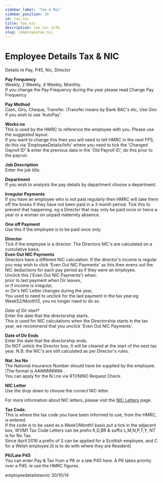 ```yaml
---
sidebar_label: 'Tax & Nic'
sidebar_position: 20
id: tax_nic
title: tax_nic
description: tax_nic info
slug: /employeetax_nic
---
```


# Employee Details Tax & NIC



Details re Pay, P45, Nic, Director


**Pay Frequency**\
Weekly, 2 Weekly, 4 Weekly, Monthly.\
If you change the Pay Frequency during the year please read Change Pay Frequency

**Pay Method**\
Cash, Giro, Cheque, Transfer. \Transfer means by Bank BAC's etc, Use Giro if you wish to use 'AutoPay'.

**Works no**\
This is used by the HMRC to reference the employee with you. Please use the suggested layout.\
If you want to change this then you will need to tell HMRC in the next FPS, do this via 'EmployeeDetails/Info' where you need to tick the 'Changed Oayroll ID' & enter the previous data in the 'Old Payroll ID', do this prior to the payrun.

**Job Description**\
Enter the job title.

**Department**\
If you wish to analysis the pay details by department choose a department.

**Irregular Payments**\
If you have an employee who is not paid regularly then HMRC will take them off the books if they have not been paid in a 3 month period.
Tick this to prevent that happening. eg a Director that may only be paid once or twice a year or a woman on unpaid maternity absence.

**One off Payment**\
Use this if the employee is to be paid once only.

**Director**\
Tick if the employee is a director. The Directors NIC's are calculated on a cumulative basis.\
**Even Out NIC Payments**\
Directors have a different NIC calculation. If the director's income is regular you may wish to click 'Even Out NIC Payments' as this then evens out the NIC deductions for each pay period as if they were an employee.\
Unclick this ('Even Out NIC Payments') when:\
prior to last payment when Dir leaves,\
or if income is irregular,\
or Dir's NIC Letter changes during the year,\
You used to need to unclick for the last payment in the tax year.eg Week52/Month12, you no longer need to do so.

*Date of Dir start**\
Enter the date that the directorship starts.\
This is used for NIC calculations when the Directorship starts in the tax year, we recommend that you unclick 'Even Out NIC Payments'.

**Date of Dir Ends**\
Enter the date that the directorship ends.\
Do NOT untick the Director box, It will be cleared at the start of the next tax year. N.B. the NIC's are still calculated as per Director's rules.

**Nat. Ins No**\
The National Insurance Number should have be supplied by the employee. \The format is AANNNNNNA .\
You can apply for the N.I.no via RTI/NINO Request Check.

**NIC Letter**\
Use the drop down to choose the correct NIC letter. 

For more information about NIC letters, please visit the [NIC Letters](nicletters) page.

**Tax Code.**\
This is where the tax code you have been informed to use, from the HMRC, is entered.\
If the code is to be used as a Week1/Month1 basis put a tick in the adjacent box, W1/M1
Tax Code Letters can be prefix K,D,BR & suffix L,M,N,P,T,Y, NT is for No Tax.\
Since April 2016 a prefix of S can be applied for a Scottish employee, and C for a Welsh employee.(it is to do with where they are Resident)

**P6/Late P45**\
You can enter Pay & Tax from a P6 or a late P45 here.
A P6 takes priority over a P45. ie use the HMRC figures.


 

employeedetailstaxnic 30/10/14